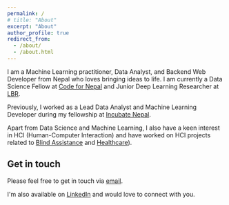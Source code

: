 ```yaml
---
permalink: /
# title: "About"
excerpt: "About"
author_profile: true
redirect_from: 
  - /about/
  - /about.html
---
```


I am a Machine Learning practitioner, Data Analyst, and Backend Web Developer from Nepal who loves bringing ideas to life. I am currently a Data Science Fellow at [Code for Nepal](https://codefornepal.org/) and Junior Deep Learning Researcher at [LBR](https://in.linkedin.com/company/learnbyresearch).

Previously, I worked as a Lead Data Analyst and Machine Learning Developer during my fellowship at [Incubate Nepal](https://incubatenepal.com/).

Apart from Data Science and Machine Learning, I also have a keen interest in HCI (Human-Computer Interaction) and have worked on HCI projects related to [Blind Assistance](https://github.com/dhaydoo/SeeingBox) and [Healthcare](https://projectsaas.info)).



Get in touch
------
Please feel free to get in touch via [email](mailto:ayushrajdahal@gmail.com).

I'm also available on [LinkedIn](https://www.linkedin.com/in/ayushrajdahal/) and would love to connect with you.